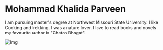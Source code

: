 # Mohammad Khalida Parveen
I am  pursuing master's degree at Northwest Missouri State University. I like Cooking and trekking. I was  a nature lover. I love to read books and novels my favourite author is "Chetan Bhagat". 

![Img](Onedrive/Img.jpg)